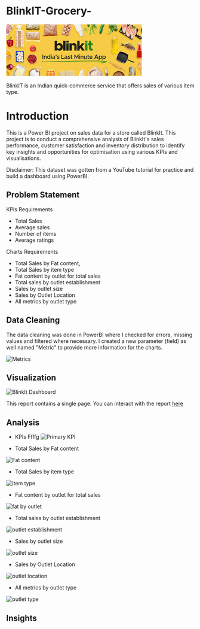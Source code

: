 # BlinkIT-Grocery-

![download](https://github.com/Samiatjaji/BlinkIT-Grocery-/blob/main/download.jpeg)

BlinkIT is an Indian quick-commerce service that offers sales of various item type.
# Introduction
This is a Power BI project on sales data for a store called BlinkIt. This project is to conduct a comprehensive analysis of BlinkIt's sales performance, customer satisfaction and inventory distribution to identify key insights and opportunities for optimisation using various KPIs and visualisations.

Disclaimer: This dataset was gotten from a YouTube tutorial for practice and build a dashboard using PowerBI.

## Problem Statement
KPIs Requirements
- Total Sales
- Average sales
- Number of items
- Average ratings

Charts Requirements 
- Total Sales by Fat content,
- Total Sales by item type
- Fat content by outlet for total sales
- Total sales by outlet establishment 
- Sales by outlet size
- Sales by Outlet Location 
- All metrics by outlet type

## Data Cleaning 
The data cleaning was done in PowerBI where I checked for errors, missing values and filtered where necessary.
I created a new parameter (field) as well named "Metric" to provide more information for the charts.

![Metrics](https://github.com/user-attachments/assets/8e049642-e6e1-479c-97d7-98a9ce47dd31)

## Visualization

![BlinkIt Dashboard](https://github.com/user-attachments/assets/070816e3-0bd2-4ab4-a7e3-37490a31c42a)

This report contains a single page. You can interact with the report [here]()

## Analysis
- KPIs
Ffffg
![Primary KPI](https://github.com/user-attachments/assets/6f123723-6b47-48ca-a6d1-6f5852ce20eb)

- Total Sales by Fat content

![Fat content](https://github.com/user-attachments/assets/46cacffd-6994-4b42-824a-2ec175ddf0c0)

- Total Sales by item type

![item type](https://github.com/user-attachments/assets/650ddcfc-047a-43da-b140-10f76c235b6d)

- Fat content by outlet for total sales

![fat by outlet](https://github.com/user-attachments/assets/c05cc156-9f2d-4193-a71a-ffce3554e0dd)

- Total sales by outlet establishment 

![outlet establishment](https://github.com/user-attachments/assets/bf356069-422c-4e3e-938a-e97d1d923b05)

- Sales by outlet size

![outlet size](https://github.com/user-attachments/assets/1ae23698-35fc-4238-b8be-0dbeb9ec0782)

- Sales by Outlet Location 

![outlet location](https://github.com/user-attachments/assets/02788b6d-26ad-422a-9b02-b92635d7738d)

- All metrics by outlet type

![outlet type](https://github.com/user-attachments/assets/dcb0627b-3cea-4bc6-917c-cbbeb8a51f51)



## Insights
